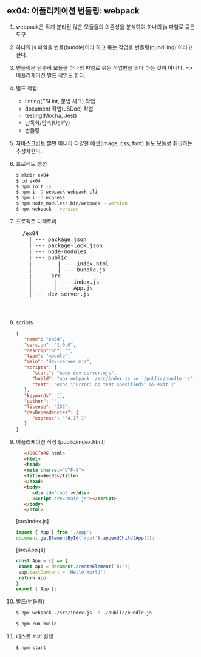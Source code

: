 ## ex04: 어플리케이션 번들링: webpack
1. webpack은 작게 분리된 많은 모듈들의 의존성을 분석하여 하나의 js 파일로 묶은 도구
2. 하나의 js 파일을 번들(bundle)이라 하고 묶는 작업을 번들링(bundlling) 이라고 한다.
3. 번들링은 단순히 모듈을 하나의 파일로 묶는 작업만을 의마 하는 것이 아니다.
   => 어플리케이션 빌드 작업도 한다.
4. 빌드 작업: 
   + linting(ESLint, 문법 체크) 작업
   + document 작업(JSDoc) 작업
   + testing(Mocha, Jest)
   + 난독화/압축(Uglify)
   + 번들링
5. 자바스크립트 뿐만 아니라 다양한 애셋(image, css, font) 들도 모듈로 취급하는 추상화한다.

1. 프로젝트 생성
   ```bash
   $ mkdir ex04
   $ cd ex04
   $ npm init -y
   $ npm i -D webpack webpack-cli
   $ npm i -D express
   $ npm node_modules/.bin/webpack --version
   $ npx webpack --version
   ```
2. 프로젝트 디렉토리
   <pre>
     /ex04
       | --- package.json
       | --- package-lock.json
       | --- node-modules
       | --- public
       |        | --- index.html
       |        | --- bundle.js
       |      src
       |       | --- index.js
       |       | --- App.js
       | --- dev-server.js
   <pre>

3. scripts
   ```json
   {
      "name": "ex04",
      "version": "1.0.0",
      "description": "",
      "type": "module",
      "main": "dev-server.mjs",
      "scripts": {
         "start": "node dev-server.mjs",
         "build": "npx webpack ./src/index.js -o ./public/bundle.js",
         "test": "echo \"Error: no test specified\" && exit 1"
      },
      "keywords": [],
      "author": "",
      "license": "ISC",
      "devDependencies": {
         "express": "^4.17.1"
      }
   }
   ```

4. 어플리케이션 작성
   [public/index.html]
   ```html
      <!DOCTYPE html>
      <html>
      <head>
      <meta charset="UTF-8">
      <title>#ex03</title>
      </head>
      <body>
         <div id='root'></div>
         <script src='main.js'></script>
      </body>
      </html>
   ```
   [src/index.js]
   ```javascript
   import { App } from './App';
   document.getElementById('root').appendChild(App());
   ```
   [src/App.js]
   ```javascript
   const App = () => {
    const app = document.createElement('h1');
    app.textContent = 'Hello World';
    return app;
   }
   export { App };
   ```
5. 빌드(번들링)
   ```bash
   $ npx webpack ./src/index.js -o ./public/bundle.js
   ```

   ```bash
   $ npm run build
   ```

6. 테스트 서버 실행
   ```bash
   $ npm start
   ```